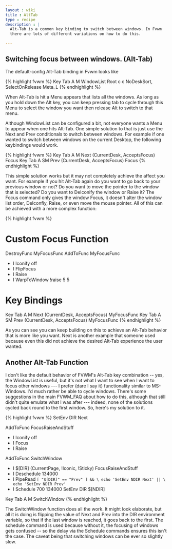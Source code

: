 ```yaml
---
layout : wiki
title : AltTab
type : recipe
description : |
  Alt-Tab is a common key binding to switch between windows. In Fvwm
  there are lots of different variations on how to do this.

---
```


## Switching focus between windows. (Alt-Tab)

The default-config Alt-Tab binding in Fvwm looks like

{% highlight fvwm %}
Key Tab A M WindowList Root c c NoDeskSort, SelectOnRelease Meta_L
{% endhighlight %}

When Alt-Tab is hit a Menu appears that lists all the windows. As long
as you hold down the Alt key, you can keep pressing tab to cycle through
this Menu to select the window you want then release Alt to switch to that
menu.

Although WindowList can be configured a bit, not everyone
wants a Menu to appear when one hits Alt-Tab. One
simple solution to that is just use the Next and Prev conditionals
to switch between windows. For example if one wanted to switch between
windows on the current Desktop, the following keybindings would work.

{% highlight fvwm %}
Key Tab A M Next (CurrentDesk, AcceptsFocus) Focus
Key Tab A SM Prev (CurrentDesk, AcceptsFocus) Focus
{% endhighlight %}

This simple solution works but it may not completely achieve the affect you
want. For example if you hit Alt-Tab again do you want to go back to your
previous window or not? Do you want to move the pointer to the window
that is selected? Do you want to DeIconify the window or Raise it? The Focus
command only gives the window Focus, it doesn't alter the window list order,
DeIconfiy, Raise, or even move the mouse pointer. All of this can be achieved
with a more complex function:

{% highlight fvwm %}
# Custom Focus Function
DestroyFunc MyFocusFunc
AddToFunc MyFocusFunc
+ I Iconify off
+ I FlipFocus
+ I Raise
+ I WarpToWindow !raise 5 5

# Key Bindings
Key Tab A M Next (CurrentDesk, AcceptsFocus) MyFocusFunc
Key Tab A SM Prev (CurrentDesk, AcceptsFocus) MyFocusFunc
{% endhighlight %}

As you can see you can keep building on this to achieve an Alt-Tab behavior
that is more like you want. Next is another example that someone used
because even this did not achieve the desired Alt-Tab experience the user
wanted.

## Another Alt-Tab Function

I don't like the default behavior of FVWM's Alt-Tab key combination -- yes,
the WindowList is useful, but it's not what I want to see when I want to
focus other windows --- I prefer (dare I say it) functionality similar to
MS-Windows.  I'd much rather be able to cycle windows. There's some
suggestions in the main FVWM_FAQ about how to do this, although that still
didn't quite emulate what I was after --- indeed, none of the solutions
cycled back round to the first window. So, here's my solution to it.

{% highlight fvwm %}
SetEnv DIR Next

AddToFunc FocusRaiseAndStuff
+ I Iconify off
+ I Focus
+ I Raise

AddToFunc SwitchWindow
+ I $[DIR] (CurrentPage, !Iconic, !Sticky) FocusRaiseAndStuff
+ I Deschedule 134000
+ I PipeRead `[ "$[DIR]" == "Prev" ] && \
    echo 'SetEnv NDIR Next' || \
    echo 'SetEnv NDIR Prev'`
+ I Schedule 700 134000 SetEnv DIR $[NDIR]

Key Tab A M  SwitchWindow
{% endhighlight %}

The SwitchWindow function does all the work. It might look elaborate, but all
it is doing is flipping the value of Next and Prev into the DIR environment
variable, so that if the last window is reached, it goes back to the first.
The schedule command is used because without it, the focusing of windows
gets confused -- so the delay via the Schedule commands ensures this isn't
the case.  The caveat being that switching windows can be ever so slightly
slow.

